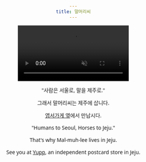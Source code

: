```yaml
---
title: 말머리씨
---
```

<style>
  body {
    font-family: system-ui, sans-serif;
    text-align: center;
  }
  p.byline {
    display: none;
  }
  footer {
    display: none;
  }
</style>

<div class="video-container">
  <video autoplay loop muted>
    <source src="/videos/animation.mp4" type="video/mp4">
    Your browser does not support the video tag.
  </video>
</div>

"사람은 서울로, 말을 제주로."

그래서 말머리씨는 제주에 삽니다.

[엽서가게 옆](https://www.instagram.com/yupp_jeju/)에서 만납시다.

"Humans to Seoul, Horses to Jeju."

That's why Mal-muh-lee lives in Jeju.

See you at [Yupp](https://www.instagram.com/yupp_jeju/), an independent postcard store in Jeju.